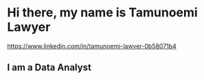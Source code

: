 # Hi there, my name is Tamunoemi Lawyer 
https://www.linkedin.com/in/tamunoemi-lawyer-0b58071b4 
## **I am a Data Analyst**
